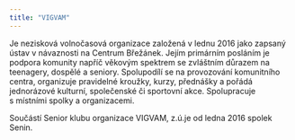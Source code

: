 ```yaml
---
title: "VIGVAM"
---
```


Je nezisková volnočasová organizace založená v lednu 2016 jako zapsaný ústav 
v&nbsp;návaznosti na Centrum Břežánek. Jejím primárním posláním je podpora komunity napříč věkovým spektrem se zvláštním důrazem na teenagery, dospělé a seniory. Spolupodílí se na provozování komunitního centra, organizuje pravidelné kroužky, kurzy, přednášky a pořádá jednorázové kulturní, společenské či sportovní akce. Spolupracuje s&nbsp;místními spolky a organizacemi.

Součástí Senior klubu organizace VIGVAM, z.ú.je od ledna 2016 spolek Senin.
